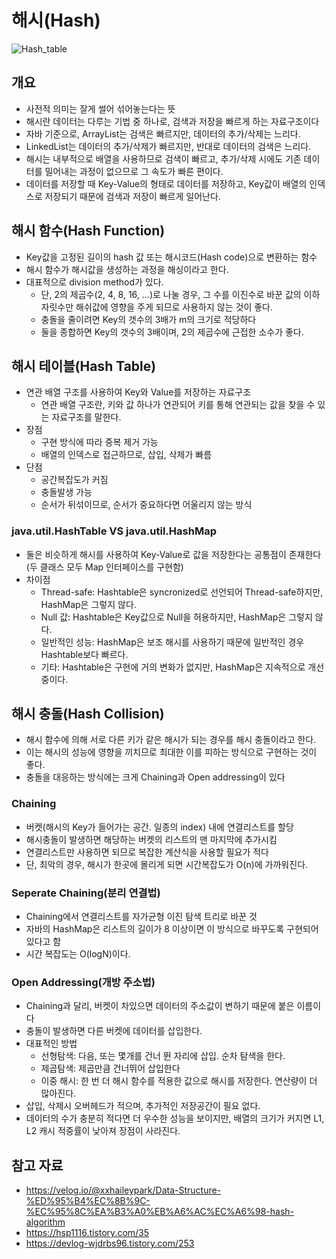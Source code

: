 # 해시(Hash)
![Hash_table](https://user-images.githubusercontent.com/63623597/232773004-85226980-2afa-4e40-800e-46cdee09313c.png)

## 개요
- 사전적 의미는 잘게 썰어 섞어놓는다는 뜻
- 해시란 데이터는 다루는 기법 중 하나로, 검색과 저장을 빠르게 하는 자료구조이다
- 자바 기준으로, ArrayList는 검색은 빠르지만, 데이터의 추가/삭제는 느리다.
- LinkedList는 데이터의 추가/삭제가 빠르지만, 반대로 데이터의 검색은 느리다.
- 해시는 내부적으로 배열을 사용하므로 검색이 빠르고, 추가/삭제 시에도 기존 데이터를 밀어내는 과정이 없으므로 그 속도가 빠른 편이다.
- 데이터를 저장할 때 Key-Value의 형태로 데이터를 저장하고, Key값이 배열의 인덱스로 저장되기 때문에 검색과 저장이 빠르게 일어난다.

## 해시 함수(Hash Function)
- Key값을 고정된 길이의 hash 값 또는 해시코드(Hash code)으로 변환하는 함수
- 해시 함수가 해시값을 생성하는 과정을 해싱이라고 한다.
- 대표적으로 division method가 있다.
  - 단, 2의 제곱수(2, 4, 8, 16, ...)로 나눌 경우, 그 수를 이진수로 바꾼 값의 이하 자릿수만 해쉬값에 영향을 주게 되므로 사용하지 않는 것이 좋다.
  - 충돌을 줄이려면 Key의 갯수의 3배가 m의 크기로 적당하다
  - 둘을 종합하면 Key의 갯수의 3배이며, 2의 제곱수에 근접한 소수가 좋다.

## 해시 테이블(Hash Table)
- 연관 배열 구조를 사용하여 Key와 Value를 저장하는 자료구조
  - 연관 배열 구조란, 키와 값 하나가 연관되어 키를 통해 연관되는 값을 찾을 수 있는 자료구조를 말한다.
- 장점
  - 구현 방식에 따라 중복 제거 가능
  - 배열의 인덱스로 접근하므로, 삽입, 삭제가 빠름
- 단점
  - 공간복잡도가 커짐
  - 충돌발생 가능
  - 순서가 뒤섞이므로, 순서가 중요하다면 어울리지 않는 방식

### java.util.HashTable VS java.util.HashMap
- 둘은 비슷하게 해시를 사용하여 Key-Value로 값을 저장한다는 공통점이 존재한다(두 클래스 모두 Map 인터페이스를 구현함)
- 차이점
  - Thread-safe: Hashtable은 syncronized로 선언되어 Thread-safe하지만, HashMap은 그렇지 않다.
  - Null 값: Hashtable은 Key값으로 Null을 허용하지만, HashMap은 그렇지 않다.
  - 일반적인 성능: HashMap은 보조 해시를 사용하기 때문에 일반적인 경우 Hashtable보다 빠르다.
  - 기타: Hashtable은 구현에 거의 변화가 없지만, HashMap은 지속적으로 개선중이다.

## 해시 충돌(Hash Collision)
- 해시 함수에 의해 서로 다른 키가 같은 해시가 되는 경우를 해시 충돌이라고 한다.
- 이는 해시의 성능에 영향을 끼치므로 최대한 이를 피하는 방식으로 구현하는 것이 좋다.
- 충돌을 대응하는 방식에는 크게 Chaining과 Open addressing이 있다

### Chaining
- 버켓(해시의 Key가 들어가는 공간. 일종의 index) 내에 연결리스트를 할당
- 해시충돌이 발생하면 해당하는 버켓의 리스트의 맨 마지막에 추가시킴
- 연결리스트만 사용하면 되므로 복잡한 계산식을 사용할 필요가 적다
- 단, 최악의 경우, 해시가 한곳에 몰리게 되면 시간복잡도가 O(n)에 가까워진다.

### Seperate Chaining(분리 연결법)
- Chaining에서 연결리스트를 자가균형 이진 탐색 트리로 바꾼 것
- 자바의 HashMap은 리스트의 길이가 8 이상이면 이 방식으로 바꾸도록 구현되어 있다고 함
- 시간 복잡도는 O(logN)이다.

### Open Addressing(개방 주소법)
- Chaining과 달리, 버켓이 차있으면 데이터의 주소값이 변하기 때문에 붙은 이름이다
- 충돌이 발생하면 다른 버켓에 데이터를 삽입한다.
- 대표적인 방법
  - 선형탐색: 다음, 또는 몇개를 건너 뛴 자리에 삽입. 순차 탐색을 한다.
  - 제곱탐색: 제곱만큼 건너뛰어 삽입한다
  - 이중 해시: 한 번 더 해시 함수를 적용한 값으로 해시를 저장한다. 연산량이 더 많아진다.
- 삽입, 삭제시 오버헤드가 적으며, 추가적인 저장공간이 필요 없다.
- 데이터의 수가 충분히 적다면 더 우수한 성능을 보이지만, 배열의 크기가 커지면 L1, L2 캐시 적중률이 낮아져 장점이 사라진다.


## 참고 자료
- https://velog.io/@xxhaileypark/Data-Structure-%ED%95%B4%EC%8B%9C-%EC%95%8C%EA%B3%A0%EB%A6%AC%EC%A6%98-hash-algorithm
- https://hsp1116.tistory.com/35
- https://devlog-wjdrbs96.tistory.com/253